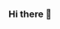 ### Hi there 👋

<!--
**selcant/selcant** is a ✨ _special_ ✨ repository because its `README.md` (this file) appears on your GitHub profile.

- 🔭 I’m currently working on genetic variation in embryonic stem cells. 
- 🌱 I’m currently learning distill and blogdown. 
- 👯 I’m looking to collaborate on multi-omics data analysis
- 💬 Ask me about R and Rstudio!
- 📫 How to reach me: https://selcan-aydin.netlify.app/
- 😄 Pronouns: she/her/hers
- ⚡ Fun fact: I am from Istanbul (>10 million people) and now I live in Bar Harbor, Maine( ~5 thousand)
-->
